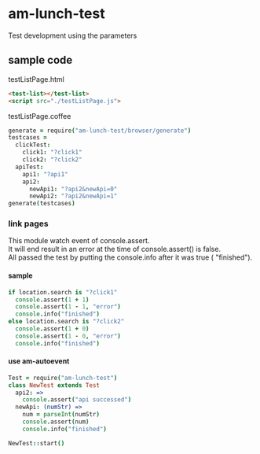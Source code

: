 # am-lunch-test
Test development using the parameters

## sample code

testListPage.html
```html
<test-list></test-list>
<script src="./testListPage.js">
```

testListPage.coffee
```coffee
generate = require("am-lunch-test/browser/generate")
testcases =
  clickTest:
    click1: "?click1"
    click2: "?click2"
  apiTest:
    api1: "?api1"
    api2:
      newApi1: "?api2&newApi=0"
      newApi2: "?api2&newApi=1"
generate(testcases)
```

### link pages
This module watch event of console.assert.  
It will end result in an error at the time of console.assert() is false.  
All passed the test by putting the console.info after it was true ( "finished").

#### sample
```coffee
if location.search is "?click1"
  console.assert(1 + 1)
  console.assert(1 - 1, "error")
  console.info("finished")
else location.search is "?click2"
  console.assert(1 + 0)
  console.assert(1 - 0, "error")
  console.info("finished")
```

#### use am-autoevent
```coffee
Test = require("am-lunch-test")
class NewTest extends Test
  api2: =>
    console.assert("api successed")
  newApi: (numStr) =>
    num = parseInt(numStr)
    console.assert(num)
    console.info("finished")

NewTest::start()
```
